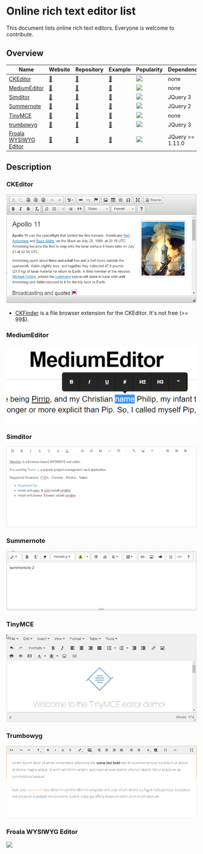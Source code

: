 # Online rich text editor list
This document lists online rich text editors. Everyone is welcome to contribute.

## Overview
| Name | Website | Repository | Example | Popularity | Dependencies |
| ---- | ------- | ---------- | ------- | ---------- | ------------ |
| [CKEditor](#ckeditor) | [🔗](http://ckeditor.com/) | [🔗](https://github.com/ckeditor/ckeditor-dev) | [🔗](http://ckeditor.com/demo#full) | ![](https://img.shields.io/github/stars/ckeditor/ckeditor-dev.svg?label=Stars%20on%20GitHub) | none |
| [MediumEditor](#mediumeditor) | [🔗](http://yabwe.github.io/medium-editor/) | [🔗](https://github.com/yabwe/medium-editor) | [🔗](http://yabwe.github.io/medium-editor/) | ![](https://img.shields.io/github/stars/yabwe/medium-editor.svg?label=Stars%20on%20GitHub) |  none |
| [Simditor](#simditor) | [🔗](http://simditor.tower.im/) | [🔗](https://github.com/mycolorway/simditor) | [🔗](http://simditor.tower.im/) | ![](https://img.shields.io/github/stars/mycolorway/simditor.svg?label=Stars%20on%20GitHub) | JQuery 3 |
| [Summernote](#summernote) | [🔗](http://summernote.org/) | [🔗](https://github.com/summernote/summernote) | [🔗](http://summernote.org/examples/) | ![](https://img.shields.io/github/stars/summernote/summernote.svg?label=Stars%20on%20GitHub) | JQuery 2 |
| [TinyMCE](#tinymce)  | [🔗](https://www.tinymce.com/) | [🔗](https://github.com/tinymce/tinymce) | [🔗](https://www.tinymce.com/docs/demo/full-featured/) | ![](https://img.shields.io/github/stars/tinymce/tinymce.svg?label=Stars%20on%20GitHub) | none |
| [trumbowyg](#trumbowyg)  | [🔗](http://alex-d.github.io/Trumbowyg/) | [🔗](https://github.com/Alex-D/Trumbowyg) | [🔗](http://alex-d.github.io/Trumbowyg/) | ![](https://img.shields.io/github/stars/Alex-D/Trumbowyg.svg?label=Stars%20on%20GitHub) | JQuery 3 |
| [Froala WYSIWYG Editor](#froala-wysiwyg-editor)  | [🔗](https://www.froala.com/wysiwyg-editor) | [🔗](https://github.com/froala/wysiwyg-editor) | [🔗](https://www.froala.com/wysiwyg-editor) | ![](https://img.shields.io/github/stars/froala/wysiwyg-editor.svg?label=Stars%20on%20GitHub) | JQuery >= 1.11.0 |

## Description
### CKEditor
![](screenshots/ckeditor.png)
- [CKFinder](https://cksource.com/ckfinder) is a file browser extension for the CKEditor. It's not free (>= 99$).

### MediumEditor
![](screenshots/mediumeditor.png)

### Simditor
![](screenshots/simditor.png)

### Summernote
![](screenshots/summernote.png)

### TinyMCE
![](screenshots/tinymce.png)

### Trumbowyg
![](screenshots/trumbowyg.png)

### Froala WYSIWYG Editor
![](https://raw.githubusercontent.com/froala/wysiwyg-editor/master/editor.jpg)
